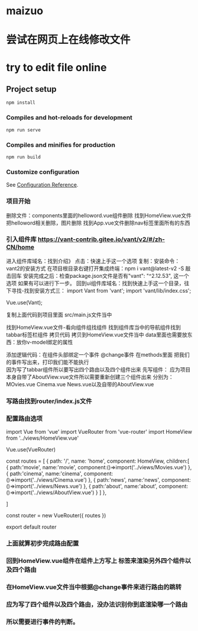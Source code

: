 # maizuo
 # 尝试在网页上在线修改文件
 # try to edit file online
## Project setup
```复活项目，没有node_modules包的情况下需要项目复活
npm install
```

### Compiles and hot-reloads for development
```启动项目的命令
npm run serve
```

### Compiles and minifies for production
```打包项目的命令：项目优化！过滤掉没有使用过的包。压缩我们的文件压缩成一行代码。
npm run build
```

### Customize configuration
See [Configuration Reference](https://cli.vuejs.org/config/).

### 项目开始 
删除文件：components里面的helloword.vue组件删除
找到HomeView.vue文件把helloword相关删除，图片删除
找到App.vue文件删除nav标签里面所有的东西
### 引入组件库 https://vant-contrib.gitee.io/vant/v2/#/zh-CN/home
进入组件库域名：找到介绍》
点击：快速上手这一个选项
复制：安装命令：vant2的安装方式
在项目根目录右键打开集成终端：npm i vant@latest-v2 -S  敲击回车
安装完成之后：检查package.json文件是否有"vant": "^2.12.53",  这一个选项
如果有可以进行下一步。
回到ui组件库域名：找到快速上手这一个目录，往下寻找-找到安装方式三：
import Vant from 'vant';
import 'vant/lib/index.css';

Vue.use(Vant);  

复制上面代码到项目里面 src/main.js文件当中

找到HomeView.vue文件-看向组件组找组件
找到组件库当中的导航组件找到tabbar标签栏组件
    拷贝代码 
    拷贝到HomeView.vue文件当中
data里面也需要放东西：放你v-model绑定的属性

添加逻辑代码：在组件头部绑定一个事件 @change事件
在methods里面
    把我们的事件写出来，打印我们能不能执行  
因为写了tabbar组件所以要写出四个路由以及四个组件出来
先写组件：
应为项目本身自带了AboutView.vue文件所以需要重新创建三个组件出来
分别为：MOvies.vue   Cinema.vue  News.vue以及自带的AboutView.vue
### 写路由找到router/index.js文件
### 配置路由选项
import Vue from 'vue'
import VueRouter from 'vue-router'
import HomeView from '../views/HomeView.vue'

Vue.use(VueRouter)

const routes = [
  {
    path: '/',
    name: 'home',
    component: HomeView,
    children:[
      {
        path:'movie',
        name:'movie',
        component:()=>import('../views/Movies.vue')
      },
      {
        path:'cinema',
        name:'cinema',
        component:()=>import('../views/Cinema.vue')
      },
      {
        path:'news',
        name:'news',
        component:()=>import('../views/News.vue')
      },
      {
        path:'about',
        name:'about',
        component:()=>import('../views/AboutView.vue')
      }
    ]
  },
  
]

const router = new VueRouter({
  routes
})

export default router

### 上面就算初步完成路由配置

### 回到HomeView.vue组件在组件上方写上 <router-view/>标签来渲染另外四个组件以及四个路由
### 在HomeView.vue文件当中根据@change事件来进行路由的跳转
### 应为写了四个组件以及四个路由，没办法识别你到底渲染哪一个路由
### 所以需要进行事件的判断。
